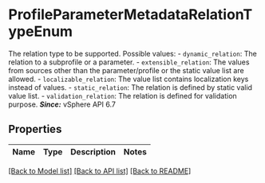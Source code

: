 # ProfileParameterMetadataRelationTypeEnum

The relation type to be supported.  Possible values: - `dynamic_relation`: The relation to a subprofile or a parameter. - `extensible_relation`: The values from sources other than the parameter/profile or the static   value list are allowed. - `localizable_relation`: The value list contains localization keys instead of values. - `static_relation`: The relation is defined by static valid value list. - `validation_relation`: The relation is defined for validation purpose.    ***Since:*** vSphere API 6.7 

## Properties
Name | Type | Description | Notes
------------ | ------------- | ------------- | -------------

[[Back to Model list]](../README.md#documentation-for-models) [[Back to API list]](../README.md#documentation-for-api-endpoints) [[Back to README]](../README.md)


